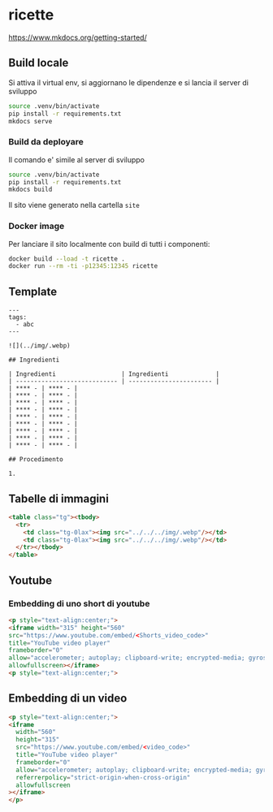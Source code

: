# ricette

https://www.mkdocs.org/getting-started/

## Build locale

Si attiva il virtual env, si aggiornano le dipendenze e si lancia il server di sviluppo

```Bash
source .venv/bin/activate
pip install -r requirements.txt
mkdocs serve
```

### Build da deployare

Il comando e' simile al server di sviluppo

```Bash
source .venv/bin/activate
pip install -r requirements.txt
mkdocs build
```

Il sito viene generato nella cartella `site`

### Docker image

Per lanciare il sito localmente con build di tutti i componenti:

```bash
docker build --load -t ricette .
docker run --rm -ti -p12345:12345 ricette
```

## Template

```
---
tags:
  - abc
---

![](../img/.webp)

## Ingredienti

| Ingredienti                  | Ingredienti             |
| ---------------------------- | ----------------------- |
| **** - | **** - |
| **** - | **** - |
| **** - | **** - |
| **** - | **** - |
| **** - | **** - |
| **** - | **** - |
| **** - | **** - |
| **** - | **** - |
| **** - | **** - |

## Procedimento

1. 

```

## Tabelle di immagini

```html
<table class="tg"><tbody>
  <tr>
    <td class="tg-0lax"><img src="../../../img/.webp"/></td>
    <td class="tg-0lax"><img src="../../../img/.webp"/></td>
  </tr></tbody>
</table>
```

## Youtube

### Embedding di uno short di youtube

```html
<p style="text-align:center;">
<iframe width="315" height="560"
src="https://www.youtube.com/embed/<Shorts_video_code>"
title="YouTube video player"
frameborder="0"
allow="accelerometer; autoplay; clipboard-write; encrypted-media; gyroscope; picture-in-picture; web-share"
allowfullscreen></iframe>
<p style="text-align:center;">
```

## Embedding di un video

```html
<p style="text-align:center;">
<iframe
  width="560"
  height="315"
  src="https://www.youtube.com/embed/<video_code>"
  title="YouTube video player"
  frameborder="0"
  allow="accelerometer; autoplay; clipboard-write; encrypted-media; gyroscope; picture-in-picture; web-share"
  referrerpolicy="strict-origin-when-cross-origin"
  allowfullscreen
></iframe>
</p>
```
